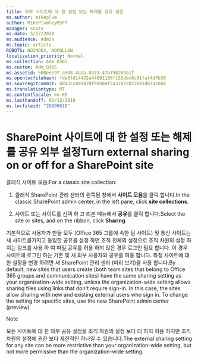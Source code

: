 ```yaml
---
title: 외부 사이트에 대 한 설정 또는 해제를 공유 설정
ms.author: mikeplum
author: MikePlumleyMSFT
manager: scotv
ms.date: 5/17/2018
ms.audience: Admin
ms.topic: article
ROBOTS: NOINDEX, NOFOLLOW
localization_priority: Normal
ms.collection: Adm_O365
ms.custom: Adm_O365
ms.assetid: 500eec97-a508-4a9a-8373-47b758209a1f
ms.openlocfilehash: fde0fd14432a44891106f152dbc8c91faf4d7b36
ms.sourcegitcommit: dd43cc0a9470f98b8ef2a3787c823801d674c666
ms.translationtype: MT
ms.contentlocale: ko-KR
ms.lasthandoff: 02/12/2019
ms.locfileid: "29900618"
---
```

# <a name="turn-external-sharing-on-or-off-for-a-sharepoint-site"></a><span data-ttu-id="7dea5-102">SharePoint 사이트에 대 한 설정 또는 해제를 공유 외부 설정</span><span class="sxs-lookup"><span data-stu-id="7dea5-102">Turn external sharing on or off for a SharePoint site</span></span>

<span data-ttu-id="7dea5-103">클래식 사이트 모음:</span><span class="sxs-lookup"><span data-stu-id="7dea5-103">For a classic site collection:</span></span>
  
1. <span data-ttu-id="7dea5-104">클래식 SharePoint 관리 센터의 왼쪽된 창에서 **사이트 모음**을 클릭 합니다.</span><span class="sxs-lookup"><span data-stu-id="7dea5-104">In the classic SharePoint admin center, in the left pane, click **site collections**.</span></span>
    
2. <span data-ttu-id="7dea5-105">사이트 또는 사이트를 선택 하 고 리본 메뉴에서 **공유**를 클릭 합니다.</span><span class="sxs-lookup"><span data-stu-id="7dea5-105">Select the site or sites, and on the ribbon, click **Sharing**.</span></span>
    
<span data-ttu-id="7dea5-p101">기본적으로 사용자가 만들 모두 (Office 365 그룹에 속한 팀 사이트) 및 통신 사이트는 새 사이트를가지고 동일한 공유를 설정 하면 조직 전체의 설정으로 조직 차원의 설정 하지는 링크를 사용 하 여 파일 공유를 허용 하지 않은 경우 로그인 필요 합니다. 이 경우 사이트에 로그인 하는 기존 및 새 외부 사용자와 공유를 허용 합니다. 특정 사이트에 대 한 설정을 변경 하려면 새 SharePoint 관리 센터 (미리 보기)을 사용 합니다.</span><span class="sxs-lookup"><span data-stu-id="7dea5-p101">By default, new sites that users create (both team sites that belong to Office 365 groups and communication sites) have the same sharing setting as your organization-wide setting, unless the organization-wide setting allows sharing files using links that don't require sign-in. In this case, the sites allow sharing with new and existing external users who sign in. To change the setting for specific sites, use the new SharePoint admin center (preview).</span></span>
  
> [!NOTE]
> <span data-ttu-id="7dea5-109">모든 사이트에 대 한 외부 공유 설정을 조직 차원의 설정 보다 더 하지 허용 하지만 조직 차원의 설정에 권한 보다 제한적인 하나일 수 있습니다.</span><span class="sxs-lookup"><span data-stu-id="7dea5-109">The external sharing setting for any site can be more restrictive than your organization-wide setting, but not more permissive than the organization-wide setting.</span></span> 
  

